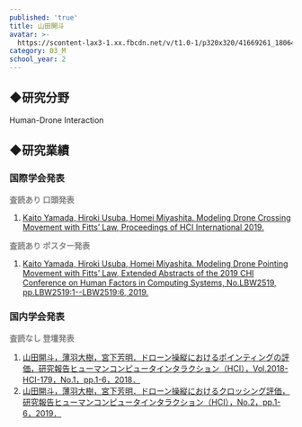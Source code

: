 ```yaml
---
published: 'true'
title: 山田開斗
avatar: >-
  https://scontent-lax3-1.xx.fbcdn.net/v/t1.0-1/p320x320/41669261_1806477526139331_8169059167433129984_n.jpg?_nc_cat=101&_nc_oc=AQndE_EIwNzsWtFwhG5WYD4LaoWKuBSarjBt-8OYINizYK4UlzKo-flk0jZyq-kXInQ&_nc_ht=scontent-lax3-1.xx&oh=d443fabc28facd7d23711015cbbf76e2&oe=5E03D677
category: 03_M
school_year: 2
---
```

<style>#_a_:after { content: ""; padding: 0; }</style>



## ◆研究分野

Human-Drone Interaction

## ◆研究業績

### 国際学会発表



<span style="color:gray;">**査読あり 口頭発表**</span>

1. [Kaito Yamada, Hiroki Usuba, Homei Miyashita. Modeling Drone Crossing Movement with Fitts’ Law, Proceedings of HCI International 2019.](https://research.miyashita.com/papers/I38)

<span style="color:gray;">**査読あり ポスター発表**</span>

1. [Kaito Yamada, Hiroki Usuba, Homei Miyashita. Modeling Drone Pointing Movement with Fitts’ Law, Extended Abstracts of the 2019 CHI Conference on Human Factors in Computing Systems, No.LBW2519, pp.LBW2519:1--LBW2519:6, 2019.](https://research.miyashita.com/papers/I37)

### 国内学会発表

<span style="color:gray;">**査読なし 登壇発表**</span>

1. [山田開斗，薄羽大樹，宮下芳明．ドローン操縦におけるポインティングの評価，研究報告ヒューマンコンピュータインタラクション（HCI），Vol.2018-HCI-179，No.1，pp.1-6，2018．](https://research.miyashita.com/papers/D198)
2. [山田開斗，薄羽大樹，宮下芳明．ドローン操縦におけるクロッシング評価，研究報告ヒューマンコンピュータインタラクション（HCI），No.2，pp.1-6，2019．](https://research.miyashita.com/papers/D213)

##
